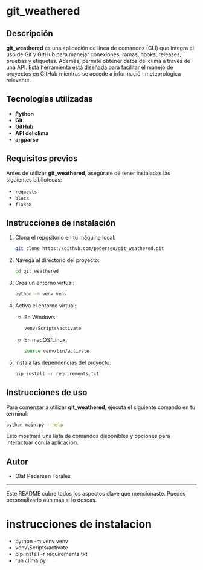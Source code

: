 # git_weathered

## Descripción
**git_weathered** es una aplicación de línea de comandos (CLI) que integra el uso de Git y GitHub para manejar conexiones, ramas, hooks, releases, pruebas y etiquetas. Además, permite obtener datos del clima a través de una API. Esta herramienta está diseñada para facilitar el manejo de proyectos en GitHub mientras se accede a información meteorológica relevante.

## Tecnologías utilizadas
- **Python**
- **Git**
- **GitHub**
- **API del clima**
- **argparse**

## Requisitos previos
Antes de utilizar **git_weathered**, asegúrate de tener instaladas las siguientes bibliotecas:

- `requests`
- `black`
- `flake8`

## Instrucciones de instalación

1. Clona el repositorio en tu máquina local:
   ```bash
   git clone https://github.com/pederseo/git_weathered.git
   ```

2. Navega al directorio del proyecto:
   ```bash
   cd git_weathered
   ```

3. Crea un entorno virtual:
   ```bash
   python -m venv venv
   ```

4. Activa el entorno virtual:
   - En Windows:
     ```bash
     venv\Scripts\activate
     ```
   - En macOS/Linux:
     ```bash
     source venv/bin/activate
     ```

5. Instala las dependencias del proyecto:
   ```bash
   pip install -r requirements.txt
   ```

## Instrucciones de uso

Para comenzar a utilizar **git_weathered**, ejecuta el siguiente comando en tu terminal:

```bash
python main.py --help
```

Esto mostrará una lista de comandos disponibles y opciones para interactuar con la aplicación.

## Autor
- Olaf Pedersen Torales

---

Este README cubre todos los aspectos clave que mencionaste. Puedes personalizarlo aún más si lo deseas.
# instrucciones de instalacion
- python -m venv venv
- venv\Scripts\activate
- pip install -r requirements.txt
- run clima.py
